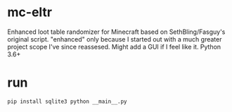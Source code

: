 # mc-eltr
Enhanced loot table randomizer for Minecraft based on SethBling/Fasguy's original script. "enhanced" only because I started out with a much greater project scope I've since reassesed. Might add a GUI if I feel like it. Python 3.6+

# run
`pip install sqlite3
python __main__.py`
